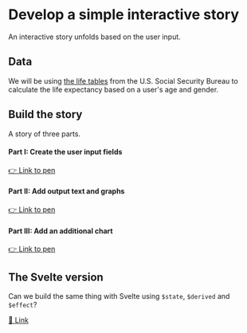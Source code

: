 # Develop a simple interactive story

An interactive story unfolds based on the user input.

## Data

We will be using [the life tables](https://www.ssa.gov/oact/STATS/table4c6.html) from the U.S. Social Security Bureau to calculate the life expectancy based on a user's age and gender. 

## Build the story

A story of three parts.

#### Part I:  Create the user input fields
[👉 Link to pen](https://codepen.io/zhoyoyo/pen/MYapdKX) 

#### Part II:  Add output text and graphs
[👉 Link to pen](https://codepen.io/zhoyoyo/pen/zxvZQBe) 

#### Part III:  Add an additional chart

[👉 Link to pen](https://codepen.io/zhoyoyo/pen/YPyZbNy) 


## The Svelte version

Can we build the same thing with Svelte using `$state`, `$derived` and `$effect`? 

[👀 Link](https://svelte.dev/playground/f114a1bdff2840beb6ebd5d6b98bf7d8)

